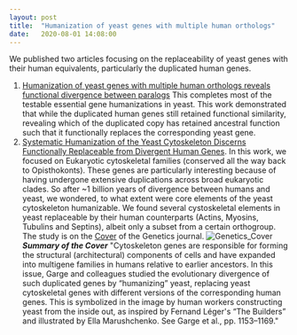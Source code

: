 ```yaml
---
layout: post
title:  "Humanization of yeast genes with multiple human orthologs"
date:   2020-08-01 14:08:00
---
```

We published two articles focusing on the replaceability of yeast genes with their human equivalents, particularly the duplicated human genes. 
1. [Humanization of yeast genes with multiple human orthologs reveals functional divergence between paralogs](https://journals.plos.org/plosbiology/article?id=10.1371/journal.pbio.3000627) This completes most of the testable essential gene humanizations in yeast. This work demonstrated that while the duplicated human genes still retained functional similarity, revealing which of the duplicated copy has retained ancestral function such that it functionally replaces the corresponding yeast gene.
2. [Systematic Humanization of the Yeast Cytoskeleton Discerns Functionally Replaceable from Divergent Human Genes](https://www.genetics.org/content/215/4/1153?iss=4). In this work, we focused on Eukaryotic cytoskeletal families (conserved all the way back to Opisthokonts). These genes are particularly interesting because of having undergone extensive duplications across broad eukaryotic clades. So after ~1 billion years of divergence between humans and yeast, we wondered, to what extent were core elements of the yeast cytoskeleton humanizable. We found several cystoskeletal elements in yeast replaceable by their human counterparts (Actins, Myosins, Tubulins and Septins), albeit only a subset from a certain orthogroup. The study is on the [Cover](https://www.genetics.org/content/215/4.cover-expansion) of the Genetics journal. 
![Genetics_Cover](https://user-images.githubusercontent.com/28112083/89579342-9aafc980-d801-11ea-90b9-0b7b59e319c2.jpg)
**_Summary of the Cover_** 
"Cytoskeleton genes are responsible for forming the structural (architectural) components of cells and have expanded into multigene families in humans relative to earlier ancestors. In this issue, Garge and colleagues studied the evolutionary divergence of such duplicated genes by “humanizing” yeast, replacing yeast cytoskeletal genes with different versions of the corresponding human genes. This is symbolized in the image by human workers constructing yeast from the inside out, as inspired by Fernand Léger's “The Builders” and illustrated by Ella Marushchenko. See Garge et al., pp. 1153–1169."

